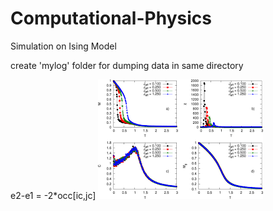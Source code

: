 # Computational-Physics
Simulation on Ising Model

create 'mylog' folder for dumping data in  same directory


e2-e1 = -2*occ[ic,jc]
![ScreenShot](/images.png)
